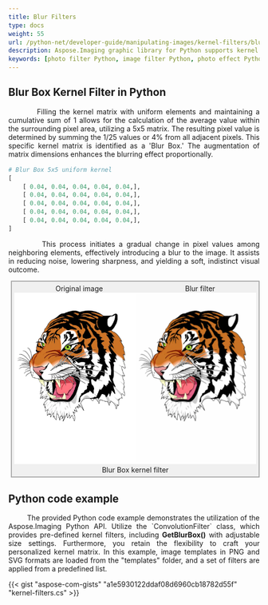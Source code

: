 ```yaml
---
title: Blur Filters
type: docs
weight: 55
url: /python-net/developer-guide/manipulating-images/kernel-filters/blur-filter/
description: Aspose.Imaging graphic library for Python supports kernel filters such Blur as well as custom kernels.
keywords: [photo filter Python, image filter Python, photo effect Python, kernel filter, blur image, blur filter, blur box filter, kernel matrix, convolution operation, custom kernel filter]
---
```


## Blur Box Kernel Filter in Python

<p align='justify'>
&nbsp;&nbsp;&nbsp;&nbsp;&nbsp;&nbsp;&nbsp;&nbsp;
Filling the kernel matrix with uniform elements and maintaining a cumulative sum of 1 allows for the calculation of the average value within the surrounding pixel area, utilizing a 5x5 matrix. The resulting pixel value is determined by summing the 1/25 values or 4% from all adjacent pixels. This specific kernel matrix is identified as a 'Blur Box.' The augmentation of matrix dimensions enhances the blurring effect proportionally.
</p>

```python
# Blur Box 5x5 uniform kernel
[
    [ 0.04, 0.04, 0.04, 0.04, 0.04,],
    [ 0.04, 0.04, 0.04, 0.04, 0.04,],
    [ 0.04, 0.04, 0.04, 0.04, 0.04,],
    [ 0.04, 0.04, 0.04, 0.04, 0.04,],
    [ 0.04, 0.04, 0.04, 0.04, 0.04,],
]
```
<p align='justify'>
&nbsp;&nbsp;&nbsp;&nbsp;&nbsp;&nbsp;&nbsp;&nbsp;
This process initiates a gradual change in pixel values among neighboring elements, effectively introducing a blur to the image. It assists in reducing noise, lowering sharpness, and yielding a soft, indistinct visual outcome.
</p>

<style>
   .frame {
    border: 2px solid darkgray;
    padding: 5px;
    margin: 10px 0 5px 5px;
    background: #f0f0f0;
    align-items: center;
   }
   .marginauto {
    margin: 10px auto 20px;
    display: block;
   }
   .frame figcaption {
    margin: 0 auto;
    display: flex;
    flex-direction: row;
    justify-content: center;
   }
   .container {
    display: flex;
    flex-direction: row;
    align-items: center;
    justify-content: space-around;
   }
</style>

<figure class="frame">
<div class="container">
    <div>
        <figcaption>Original image</figcaption>
    </div>
    <div>
        <figcaption>Blur filter</figcaption>
    </div>
</div>
<div class="container">
    <div>
        <img src="../template-vector-svg.webp" alt="Original vector image" width="793" />
    </div>
    <div>
        <img src="./blur-box-5x5-kernel-filter.svg.webp" alt="Blur Box 5x5 uniform kernel filter in Python" width="793" />
    </div>
</div>
<figcaption>Blur Box kernel filter</figcaption>
</figure>

## Python code example

<p align='justify'>
&nbsp;&nbsp;&nbsp;&nbsp;&nbsp;&nbsp;&nbsp;&nbsp;
The provided Python code example demonstrates the utilization of the Aspose.Imaging Python API. Utilize the `ConvolutionFilter` class, which provides pre-defined kernel filters, including <strong>GetBlurBox()</strong> with adjustable size settings. Furthermore, you retain the flexibility to craft your personalized kernel matrix. In this example, image templates in PNG and SVG formats are loaded from the "templates" folder, and a set of filters are applied from a predefined list.
</p>

{{< gist "aspose-com-gists" "a1e5930122ddaf08d6960cb18782d55f" "kernel-filters.cs" >}}
